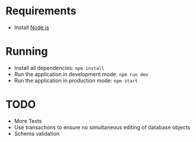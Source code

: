 # Requirements
- Install [Node.js](https://nodejs.org/en/)

# Running
- Install all dependencies: `npm install`
- Run the application in development mode: `npm run dev`
- Run the application in production mode: `npm start`

# TODO
- More Tests
- Use transactions to ensure no simultaneous editing of database objects
- Schema validation